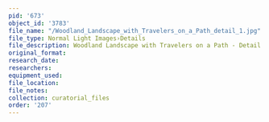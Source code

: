 ```yaml
---
pid: '673'
object_id: '3783'
file_name: "/Woodland_Landscape_with_Travelers_on_a_Path_detail_1.jpg"
file_type: Normal Light Images›Details
file_description: Woodland Landscape with Travelers on a Path - Detail 1
original_format:
research_date:
researchers:
equipment_used:
file_location:
file_notes:
collection: curatorial_files
order: '207'
---
```

